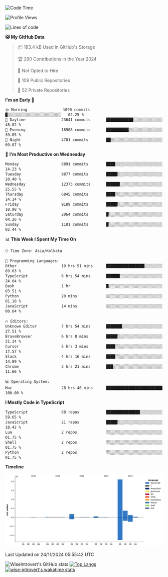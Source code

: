 <!--START_SECTION:waka-->
![Code Time](http://img.shields.io/badge/Code%20Time-1%2C884%20hrs%2045%20mins-blue)

![Profile Views](http://img.shields.io/badge/Profile%20Views-3-blue)

![Lines of code](https://img.shields.io/badge/From%20Hello%20World%20I%27ve%20Written-29.2%20million%20lines%20of%20code-blue)

**🐱 My GitHub Data** 

> 📦 183.4 kB Used in GitHub's Storage 
 > 
> 🏆 290 Contributions in the Year 2024
 > 
> 🚫 Not Opted to Hire
 > 
> 📜 109 Public Repositories 
 > 
> 🔑 52 Private Repositories 
 > 
**I'm an Early 🐤** 

```text
🌞 Morning                1090 commits        █░░░░░░░░░░░░░░░░░░░░░░░░   02.25 % 
🌆 Daytime                23641 commits       ████████████░░░░░░░░░░░░░   48.82 % 
🌃 Evening                18908 commits       ██████████░░░░░░░░░░░░░░░   39.05 % 
🌙 Night                  4781 commits        ██░░░░░░░░░░░░░░░░░░░░░░░   09.87 % 
```
📅 **I'm Most Productive on Wednesday** 

```text
Monday                   6891 commits        ████░░░░░░░░░░░░░░░░░░░░░   14.23 % 
Tuesday                  9877 commits        █████░░░░░░░░░░░░░░░░░░░░   20.40 % 
Wednesday                12373 commits       ██████░░░░░░░░░░░░░░░░░░░   25.55 % 
Thursday                 6845 commits        ████░░░░░░░░░░░░░░░░░░░░░   14.14 % 
Friday                   9189 commits        █████░░░░░░░░░░░░░░░░░░░░   18.98 % 
Saturday                 2064 commits        █░░░░░░░░░░░░░░░░░░░░░░░░   04.26 % 
Sunday                   1181 commits        █░░░░░░░░░░░░░░░░░░░░░░░░   02.44 % 
```


📊 **This Week I Spent My Time On** 

```text
🕑︎ Time Zone: Asia/Kolkata

💬 Programming Languages: 
Other                    19 hrs 51 mins      █████████████████░░░░░░░░   69.03 % 
TypeScript               6 hrs 54 mins       ██████░░░░░░░░░░░░░░░░░░░   24.04 % 
Bash                     1 hr                █░░░░░░░░░░░░░░░░░░░░░░░░   03.51 % 
Python                   20 mins             ░░░░░░░░░░░░░░░░░░░░░░░░░   01.18 % 
JavaScript               14 mins             ░░░░░░░░░░░░░░░░░░░░░░░░░   00.84 % 

🔥 Editors: 
Unknown Editor           7 hrs 54 mins       ███████░░░░░░░░░░░░░░░░░░   27.51 % 
BraveBrowser             6 hrs 8 mins        █████░░░░░░░░░░░░░░░░░░░░   21.34 % 
Cursor                   5 hrs 3 mins        ████░░░░░░░░░░░░░░░░░░░░░   17.57 % 
Slack                    4 hrs 16 mins       ████░░░░░░░░░░░░░░░░░░░░░   14.89 % 
Chrome                   3 hrs 21 mins       ███░░░░░░░░░░░░░░░░░░░░░░   11.66 % 

💻 Operating System: 
Mac                      28 hrs 46 mins      █████████████████████████   100.00 % 
```

**I Mostly Code in TypeScript** 

```text
TypeScript               68 repos            ███████████████░░░░░░░░░░   59.65 % 
JavaScript               21 repos            █████░░░░░░░░░░░░░░░░░░░░   18.42 % 
Lua                      2 repos             ░░░░░░░░░░░░░░░░░░░░░░░░░   01.75 % 
Shell                    2 repos             ░░░░░░░░░░░░░░░░░░░░░░░░░   01.75 % 
Python                   2 repos             ░░░░░░░░░░░░░░░░░░░░░░░░░   01.75 % 
```



**Timeline**

![Lines of Code chart](https://raw.githubusercontent.com/wise-introvert/wise-introvert/master/assets/bar_graph.png)


 Last Updated on 24/11/2024 05:55:42 UTC
<!--END_SECTION:waka-->

![WiseIntrovert's GitHub stats](https://github-readme-stats.vercel.app/api?username=wise-introvert&count_private=true&show_icons=true)
[![Top Langs](https://github-readme-stats.vercel.app/api/top-langs/?username=wise-introvert&langs_count=10)](https://github.com/anuraghazra/github-readme-stats)
[![wise-introvert's wakatime stats](https://github-readme-stats.vercel.app/api/wakatime?username=wiseintrovert)](https://github.com/anuraghazra/github-readme-stats)

